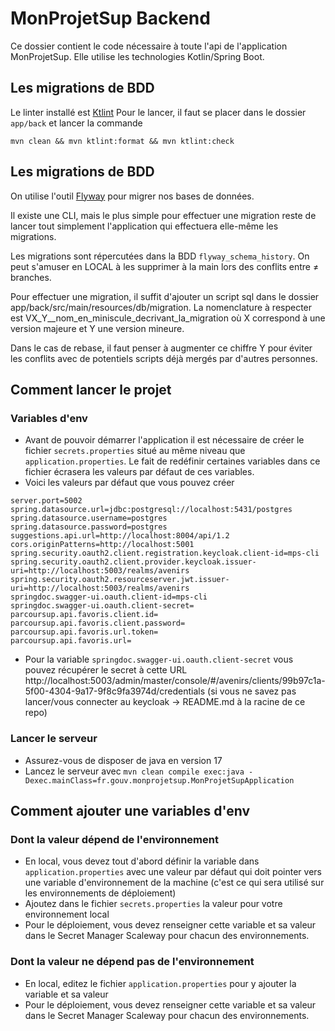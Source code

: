 # MonProjetSup Backend
Ce dossier contient le code nécessaire à toute l'api de l'application MonProjetSup. 
Elle utilise les technologies Kotlin/Spring Boot.

## Les migrations de BDD
Le linter installé est [Ktlint](https://pinterest.github.io/ktlint/0.49.1/install/integrations/)
Pour le lancer, il faut se placer dans le dossier `app/back` et lancer la commande  

```mvn clean && mvn ktlint:format && mvn ktlint:check```

## Les migrations de BDD

On utilise l'outil [Flyway](https://documentation.red-gate.com/flyway) pour migrer nos bases de données.

Il existe une CLI, mais le plus simple pour effectuer une migration reste de lancer tout simplement l'application qui effectuera elle-même les migrations.

Les migrations sont répercutées dans la BDD `flyway_schema_history`. On peut s'amuser en LOCAL à les supprimer à la main lors des conflits entre ≠ branches.

Pour effectuer une migration, il suffit d'ajouter un script sql dans le dossier app/back/src/main/resources/db/migration.
La nomenclature à respecter est VX_Y__nom_en_miniscule_decrivant_la_migration où X correspond à une version majeure et Y une version mineure.

Dans le cas de rebase, il faut penser à augmenter ce chiffre Y pour éviter les conflits avec de potentiels scripts déjà mergés par d'autres personnes.  

## Comment lancer le projet
### Variables d'env
- Avant de pouvoir démarrer l'application il est nécessaire de créer le fichier `secrets.properties` situé au même niveau que `application.properties`. Le fait de redéfinir certaines variables dans ce fichier écrasera les valeurs par défaut de ces variables.
- Voici les valeurs par défaut que vous pouvez créer
```
server.port=5002
spring.datasource.url=jdbc:postgresql://localhost:5431/postgres
spring.datasource.username=postgres
spring.datasource.password=postgres
suggestions.api.url=http://localhost:8004/api/1.2
cors.originPatterns=http://localhost:5001
spring.security.oauth2.client.registration.keycloak.client-id=mps-cli
spring.security.oauth2.client.provider.keycloak.issuer-uri=http://localhost:5003/realms/avenirs
spring.security.oauth2.resourceserver.jwt.issuer-uri=http://localhost:5003/realms/avenirs
springdoc.swagger-ui.oauth.client-id=mps-cli
springdoc.swagger-ui.oauth.client-secret=
parcoursup.api.favoris.client.id=
parcoursup.api.favoris.client.password=
parcoursup.api.favoris.url.token=
parcoursup.api.favoris.url=
```
- Pour la variable `springdoc.swagger-ui.oauth.client-secret` vous pouvez récupérer le secret à cette URL http://localhost:5003/admin/master/console/#/avenirs/clients/99b97c1a-5f00-4304-9a17-9f8c9fa3974d/credentials (si vous ne savez pas lancer/vous connecter au keycloak -> README.md à la racine de ce repo)

### Lancer le serveur
- Assurez-vous de disposer de java en version 17
- Lancez le serveur avec `mvn clean compile exec:java -Dexec.mainClass=fr.gouv.monprojetsup.MonProjetSupApplication`


## Comment ajouter une variables d'env
### Dont la valeur dépend de l'environnement
- En local, vous devez tout d'abord définir la variable dans `application.properties` avec une valeur par défaut qui doit pointer vers une variable d'environnement de la machine (c'est ce qui sera utilisé sur les environnements de déploiement)
- Ajoutez dans le fichier `secrets.properties` la valeur pour votre environnement local
- Pour le déploiement, vous devez renseigner cette variable et sa valeur dans le Secret Manager Scaleway pour chacun des environnements.

### Dont la valeur ne dépend pas de l'environnement
- En local, editez le fichier `application.properties` pour y ajouter la variable et sa valeur
- Pour le déploiement, vous devez renseigner cette variable et sa valeur dans le Secret Manager Scaleway pour chacun des environnements.